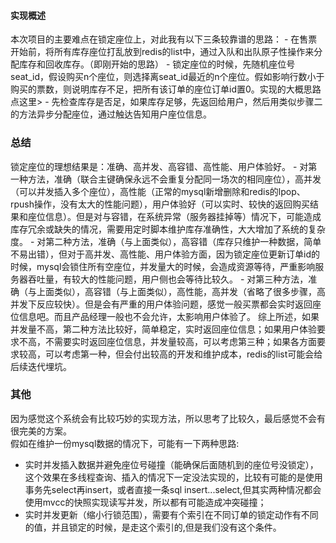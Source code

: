 #### 实现概述
本次项目的主要难点在锁定座位上，对此我有以下三条较靠谱的思路：
    - 在售票开始前，将所有库存座位打乱放到redis的list中，通过入队和出队原子性操作来分配库存和回收库存。（即刚开始的思路）
    - 锁定座位的时候，先随机座位号seat_id，假设购买n个座位，则选择离seat_id最近的n个座位。假如影响行数小于购买的票数，则说明库存不足，把所有该订单的座位订单id置0。实现的大概思路点这里>
    - 先检查库存是否足，如果库存足够，先返回给用户，然后用类似步骤二的方法异步分配座位，通过触达告知用户座位信息。
### 总结
锁定座位的理想结果是：准确、高并发、高容错、高性能、用户体验好。
    - 对第一种方法，准确（联合主键确保永远不会重复分配同一场次的相同座位），高并发（可以并发插入多个座位），高性能（正常的mysql新增删除和redis的lpop、rpush操作，没有太大的性能问题），用户体验好（可以实时、较快的返回购买结果和座位信息）。但是对与容错，在系统异常（服务器挂掉等）情况下，可能造成库存冗余或缺失的情况，需要用定时脚本维护库存准确性，大大增加了系统的复杂度。
    - 对第二种方法，准确（与上面类似），高容错（库存只维护一种数据，简单不易出错），但对于高并发、高性能、用户体验方面，因为锁定座位更新订单id的时候，mysql会锁住所有空座位，并发量大的时候，会造成资源等待，严重影响服务器吞吐量，有较大的性能问题，用户侧也会等待比较久。
    - 对第三种方法，准确（与上面类似），高容错（与上面类似），高性能，高并发（省略了很多步骤，高并发下反应较快）。但是会有严重的用户体验问题，感觉一般买票都会实时返回座位信息吧。而且产品经理一般也不会允许，太影响用户体验了。
综上所述，如果并发量不高，第二种方法比较好，简单稳定，实时返回座位信息；如果用户体验要求不高，不需要实时返回座位信息，并发量较高，可以考虑第三种；如果各方面要求较高，可以考虑第一种，但会付出较高的开发和维护成本，redis的list可能会给后续迭代埋坑。
### 其他
因为感觉这个系统会有比较巧妙的实现方法，所以思考了比较久，最后感觉不会有很完美的方案。  
假如在维护一份mysql数据的情况下，可能有一下两种思路:
- 实时并发插入数据并避免座位号碰撞（能确保后面随机到的座位号没锁定），这个效果在多线程查询、插入的情况下一定没法实现的，比较有可能的是使用事务先select再insert，或者直接一条sql insert...select,但其实两种情况都会使用mvcc的快照实现读写并发，所以都有可能造成冲突碰撞；
- 实时并发更新（缩小行锁范围），需要有个索引在不同订单的锁定动作有不同的值，并且锁定的时候，是走这个索引的,但是我们没有这个条件。
